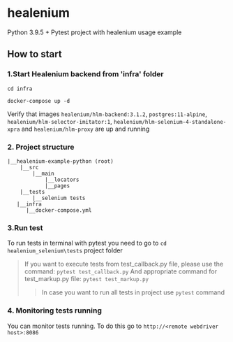 # healenium
Python 3.9.5 + Pytest project with healenium usage example 

## How to start
### 1.Start Healenium backend from 'infra' folder

```cd infra```

```docker-compose up -d```

Verify that images ```healenium/hlm-backend:3.1.2```, ```postgres:11-alpine```, ```healenium/hlm-selector-imitator:1```, ```healenium/hlm-selenium-4-standalone-xpra``` and ```healenium/hlm-proxy``` are up and running

### 2. Project structure
```
|__healenium-example-python (root)
	|__src
        |__main
            |__locators
            |__pages
    |__tests
        |__selenium tests
   |__infra
      |__docker-compose.yml

``` 
			   
### 3.Run test
To run tests in terminal with pytest you need to go to ```cd healenium_selenium\tests``` project folder

> If you want to execute tests from test_callback.py file, please use the command: ```pytest test_callback.py```
> And appropriate command for test_markup.py file: ```pytest test_markup.py```
>> In case you want to run all tests in project use ```pytest``` command

### 4. Monitoring tests running
You can monitor tests running. To do this go to ```http://<remote webdriver host>:8086```